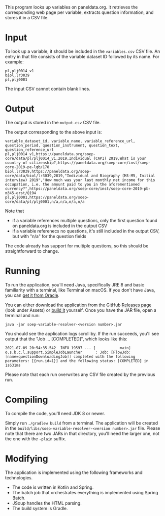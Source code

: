 This program looks up variables on paneldata.org. It retrieves the corresponding web page per variable, extracts question information, and stores it in a CSV file. 

# Input 
To look up a variable, it should be included in the `variables.csv` CSV file. An entry in that file consists of the variable dataset ID followed by its name. For example:

```
pl,plj0014_v1
biol,lr3039
pl,plj0001
```

The input CSV cannot contain blank lines.

# Output
The output is stored in the `output.csv` CSV file.

The output corresponding to the above input is:
```
variable_dataset_id, variable_name, variable_reference_url, question_period, question_instrument, question_text, question_reference_url
pl,plj0014_v1,https://paneldata.org/soep-core/data/pl/plj0014_v1,2019,Individual (CAPI) 2019,What is your country of citizenship?,https://paneldata.org/soep-core/inst/soep-core-2019-pe-lgb/178
biol,lr3039,https://paneldata.org/soep-core/data/biol/lr3039,2019,"Individual and Biography (M3-M5, Initial interview) 2019","How much was your last monthly net income for this occupation, i.e. the amount paid to you in the aforementioned currency?",https://paneldata.org/soep-core/inst/soep-core-2019-pb-m345-erst/Q194
pl,plj0001,https://paneldata.org/soep-core/data/pl/plj0001,n/a,n/a,n/a,n/a
```

Note that
- if a variable references multiple questions, only the first question found on paneldata.org is included in the output CSV
- if a variable referenecs no questions, it's still included in the output CSV, but with "n/a" for the question fields

The code already has support for multiple questions, so this should be straightforward to change.

# Running
To run the application, you'll need Java, specifically JRE 8 and basic familiarity with a terminal, like Terminal on macOS. If you don't have Java, you can [get it from Oracle](https://www.oracle.com/java/technologies/javase-jre8-downloads.html).

You can either download the application from the GitHub [Releases page](https://github.com/emersonf/soep-variable-resolver/releases) (look under Assets) or [build it](#compiling) yourself. Once you have the JAR file, open a terminal and run:

```
java -jar soep-variable-resolver-<version number>.jar
```

You should see the application logs scroll by. If the run succeeds, you'll see output that the "Job ... [COMPLETED]", which looks like this:

```
2021-07-09 20:54:35.542  INFO 19597 --- [           main] o.s.b.c.l.support.SimpleJobLauncher      : Job: [FlowJob: [name=questionDownloadingJob]] completed with the following parameters: [{run.id=1}] and the following status: [COMPLETED] in 1s631ms
```

Please note that each run overwrites any CSV file created by the previous run.

# Compiling

To compile the code, you'll need JDK 8 or newer. 

Simply run `./gradlew build` from a terminal. The application will be created in the `build/libs/soep-variable-resolver-<version number>.jar` file. Please note that there are two JARs in that directory, you'll need the larger one, not the one with the `-plain` suffix.

# Modifying

The application is implemented using the following frameworks and technologies.

- The code is written in Kotlin and Spring.
- The batch job that orchestrates everything is implemented using Spring Batch.
- JSoup handles the HTML parsing.
- The build system is Gradle.
